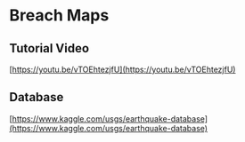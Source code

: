 # Breach Maps

## Tutorial Video
[https://youtu.be/vTOEhtezjfU](https://youtu.be/vTOEhtezjfU)

## Database
[https://www.kaggle.com/usgs/earthquake-database](https://www.kaggle.com/usgs/earthquake-database)
